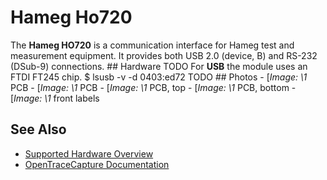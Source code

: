 # Hameg Ho720
The **Hameg HO720** is a communication interface for Hameg test and measurement equipment. It provides both USB 2.0 (device, B) and RS-232 (DSub-9) connections. ## Hardware TODO For **USB** the module uses an FTDI FT245 chip.  $ lsusb -v -d 0403:ed72 TODO  ## Photos \-
[*Image: \1*
PCB
\-
[*Image: \1*
PCB
\-
[*Image: \1*
PCB, top
\-
[*Image: \1*
PCB, bottom
\-
[*Image: \1*
front labels
## See Also
- [Supported Hardware Overview](../supported-hardware.md)
- [OpenTraceCapture Documentation](../../opentracecapture/overview.md)
